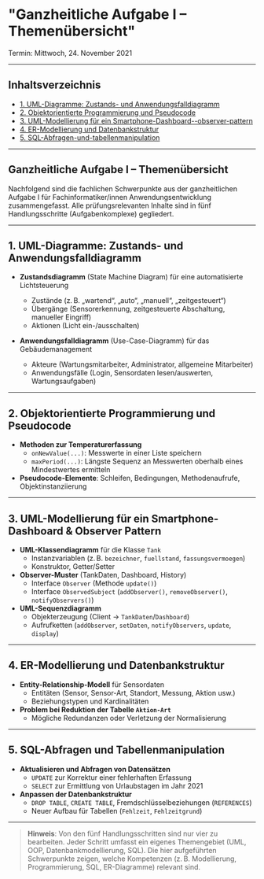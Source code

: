 # "Ganzheitliche Aufgabe I – Themenübersicht"

Termin: Mittwoch, 24. November 2021

---

## Inhaltsverzeichnis

- [1. UML-Diagramme: Zustands- und Anwendungsfalldiagramm](#1-uml-diagramme-zustands--und-anwendungsfalldiagramm)
- [2. Objektorientierte Programmierung und Pseudocode](#2-objektorientierte-programmierung-und-pseudocode)
- [3. UML-Modellierung für ein Smartphone-Dashboard--observer-pattern](#3-uml-modellierung-für-ein-smartphone-dashboard--observer-pattern)
- [4. ER-Modellierung und Datenbankstruktur](#4-er-modellierung-und-datenbankstruktur)
- [5. SQL-Abfragen-und-tabellenmanipulation](#5-sql-abfragen-und-tabellenmanipulation)

---

## Ganzheitliche Aufgabe I – Themenübersicht

Nachfolgend sind die fachlichen Schwerpunkte aus der ganzheitlichen Aufgabe I für Fachinformatiker/innen Anwendungsentwicklung zusammengefasst. Alle prüfungsrelevanten Inhalte sind in fünf Handlungsschritte (Aufgabenkomplexe) gegliedert.

---

## 1. UML-Diagramme: Zustands- und Anwendungsfalldiagramm

- **Zustandsdiagramm** (State Machine Diagram) für eine automatisierte Lichtsteuerung  
  - Zustände (z. B. „wartend“, „auto“, „manuell“, „zeitgesteuert“)  
  - Übergänge (Sensorerkennung, zeitgesteuerte Abschaltung, manueller Eingriff)  
  - Aktionen (Licht ein-/ausschalten)  

- **Anwendungsfalldiagramm** (Use-Case-Diagramm) für das Gebäudemanagement  
  - Akteure (Wartungsmitarbeiter, Administrator, allgemeine Mitarbeiter)  
  - Anwendungsfälle (Login, Sensordaten lesen/auswerten, Wartungsaufgaben)  

---

## 2. Objektorientierte Programmierung und Pseudocode

- **Methoden zur Temperaturerfassung**  
  - `onNewValue(...)`: Messwerte in einer Liste speichern  
  - `maxPeriod(...)`: Längste Sequenz an Messwerten oberhalb eines Mindestwertes ermitteln  
- **Pseudocode-Elemente**: Schleifen, Bedingungen, Methodenaufrufe, Objektinstanziierung  

---

## 3. UML-Modellierung für ein Smartphone-Dashboard & Observer Pattern

- **UML-Klassendiagramm** für die Klasse `Tank`  
  - Instanzvariablen (z. B. `bezeichner`, `fuellstand`, `fassungsvermoegen`)  
  - Konstruktor, Getter/Setter  
- **Observer-Muster** (TankDaten, Dashboard, History)  
  - Interface `Observer` (Methode `update()`)  
  - Interface `ObservedSubject` (`addObserver()`, `removeObserver()`, `notifyObservers()`)  
- **UML-Sequenzdiagramm**  
  - Objekterzeugung (Client → `TankDaten`/`Dashboard`)  
  - Aufrufketten (`addObserver`, `setDaten`, `notifyObservers`, `update`, `display`)  

---

## 4. ER-Modellierung und Datenbankstruktur

- **Entity-Relationship-Modell** für Sensordaten  
  - Entitäten (Sensor, Sensor-Art, Standort, Messung, Aktion usw.)  
  - Beziehungstypen und Kardinalitäten  
- **Problem bei Reduktion der Tabelle `Aktion-Art`**  
  - Mögliche Redundanzen oder Verletzung der Normalisierung  

---

## 5. SQL-Abfragen und Tabellenmanipulation

- **Aktualisieren und Abfragen von Datensätzen**  
  - `UPDATE` zur Korrektur einer fehlerhaften Erfassung  
  - `SELECT` zur Ermittlung von Urlaubstagen im Jahr 2021  
- **Anpassen der Datenbankstruktur**  
  - `DROP TABLE`, `CREATE TABLE`, Fremdschlüsselbeziehungen (`REFERENCES`)  
  - Neuer Aufbau für Tabellen (`Fehlzeit`, `Fehlzeitgrund`)  

---

> **Hinweis**: Von den fünf Handlungsschritten sind nur vier zu bearbeiten. Jeder Schritt umfasst ein eigenes Themengebiet (UML, OOP, Datenbankmodellierung, SQL). Die hier aufgeführten Schwerpunkte zeigen, welche Kompetenzen (z. B. Modellierung, Programmierung, SQL, ER-Diagramme) relevant sind.
